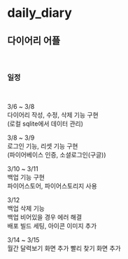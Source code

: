# daily_diary

## 다이어리 어플
<br/>

### 일정
<br/>

3/6 ~ 3/8 <br/>
다이어리 작성, 수정, 삭제 기능 구현 <br/>
(로컬 sqlite에서 데이터 관리) <br/>

3/8 ~ 3/9 <br/>
로그인 기능, 리셋 기능 구현 <br/>
(파이어베이스 인증, 소셜로그인(구글)) <br/>

3/10 ~ 3/11 <br/>
백업 기능 구현<br/>
파이어스토어, 파이어스토리지 사용 <br/>

3/12 <br/>
백업 삭제 기능 <br/>
백업 비어있을 경우 에러 해결 <br/>
배포 빌드 세팅, 아이콘 이미지 추가 <br/>

3/14 ~ 3/15 <br/>
월간 달력보기 화면 추가
빨리 찾기 화면 추가
